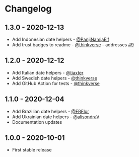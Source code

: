 # Changelog

## 1.3.0 - 2020-12-13
- Add Indonesian date helpers - [@PanjiNamjaElf](https://github.com/PanjiNamjaElf)
- Add trust badges to readme - [@thinkverse](https://github.com/thinkverse) - addresses [#9](https://github.com/dansoppelsa/laravel-carbon-macros/issues/9)

## 1.2.0 - 2020-12-12
- Add Italian date helpers - [@tiaxter](https://github.com/tiaxter)
- Add Swedish date helpers - [@thinkverse](https://github.com/thinkverse)
- Add GitHub Action for tests - [@thinkverse](https://github.com/thinkverse)

## 1.1.0 - 2020-12-04
- Add Brazilian date helpers - [@FRFlor](https://github.com/FRFlor)
- Add Ukrainian date helpers - [@alisondraV](https://github.com/alisondraV)
- Documentation updates

## 1.0.0 - 2020-10-01
- First stable release